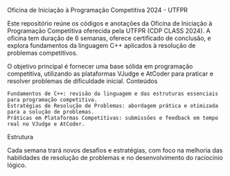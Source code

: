 Oficina de Iniciação à Programação Competitiva 2024 - UTFPR

Este repositório reúne os códigos e anotações da Oficina de Iniciação à Programação Competitiva oferecida pela UTFPR (CDP CLASS 2024). A oficina tem duração de 6 semanas, oferece certificado de conclusão, e explora fundamentos da linguagem C++ aplicados à resolução de problemas competitivos.

O objetivo principal é fornecer uma base sólida em programação competitiva, utilizando as plataformas VJudge e AtCoder para praticar e resolver problemas de dificuldade inicial.
Conteúdos

    Fundamentos de C++: revisão da linguagem e das estruturas essenciais para programação competitiva.
    Estratégias de Resolução de Problemas: abordagem prática e otimizada para a solução de problemas.
    Práticas em Plataformas Competitivas: submissões e feedback em tempo real no VJudge e AtCoder.

Estrutura

Cada semana trará novos desafios e estratégias, com foco na melhoria das habilidades de resolução de problemas e no desenvolvimento do raciocínio lógico. 
